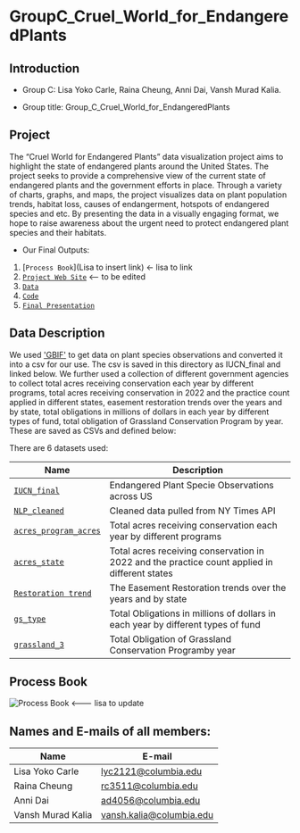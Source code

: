 # GroupC_Cruel_World_for_EndangeredPlants


## Introduction

- Group C: Lisa Yoko Carle, Raina Cheung, Anni Dai, Vansh Murad Kalia.

- Group title: Group_C_Cruel_World_for_EndangeredPlants


## Project

The “Cruel World for Endangered Plants” data visualization project aims to highlight the state of endangered plants around the United States. The project seeks to provide a comprehensive view of the current state of endangered plants and the government efforts in place. Through a variety of charts, graphs, and maps, the project visualizes data on plant population trends, habitat loss, causes of endangerment, hotspots of endangered species and etc. By presenting the data in a visually engaging format, we hope to raise awareness about the urgent need to protect endangered plant species and their habitats.


- Our Final Outputs:
1. [`Process Book`](Lisa to insert link) <- lisa to link
2. [`Project Web Site`](TBA) <-- to be edited
3. [`Data`](https://github.com/QMSS-G5063-2023/GroupC_Cruel_World_for_EndangeredPlants/tree/main/Final/cleaned_data) 
4. [`Code`](https://github.com/QMSS-G5063-2023/GroupC_Cruel_World_for_EndangeredPlants/blob/main/Final/Final_1.Rmd)
5. [`Final Presentation`](https://youtu.be/XBb9lB_NzEE)


## Data Description

We used ['GBIF'](https://www.gbif.org/occurrence/search) to get data on plant species observations and converted it into a csv for our use. The csv is saved in this directory as IUCN_final and linked below. We further used a collection of different government agencies to collect total acres receiving conservation each year by different programs, total acres receiving conservation in 2022 and the practice count applied in different states, easement restoration trends over the years and by state, total obligations in millions of dollars in each year by different types of fund, total obligation of Grassland Conservation Program by year. These are saved as CSVs and defined below:

There are 6 datasets used:

| Name                  | Description |
|-------------------------------|-------------|
| [`IUCN_final`](https://github.com/QMSS-G5063-2023/GroupC_Cruel_World_for_EndangeredPlants/blob/main/data/IUCN_final.csv.zip) | Endangered Plant Specie Observations across US |
| [`NLP_cleaned`](https://github.com/QMSS-G5063-2023/GroupC_Cruel_World_for_EndangeredPlants/blob/main/Final/cleaned_data/NLP_cleaned.csv) | Cleaned data pulled from NY Times API |
| [`acres_program_acres`](https://github.com/QMSS-G5063-2023/GroupC_Cruel_World_for_EndangeredPlants/blob/main/Final/cleaned_data/acres_program_acres.csv) | Total acres receiving conservation each year by different programs |
| [`acres_state`](https://github.com/QMSS-G5063-2023/GroupC_Cruel_World_for_EndangeredPlants/blob/main/Final/cleaned_data/acres_state.csv) | Total acres receiving conservation in 2022 and the practice count applied in different states |
| [`Restoration trend`](https://github.com/QMSS-G5063-2023/GroupC_Cruel_World_for_EndangeredPlants/blob/main/Final/cleaned_data/Restoration%20trend.csv) | The Easement Restoration trends over the years and by state |
| [`gs_type`](https://github.com/QMSS-G5063-2023/GroupC_Cruel_World_for_EndangeredPlants/blob/main/Final/cleaned_data/gs_type.csv) | Total Obligations in millions of dollars in each year by different types of fund |
| [`grassland_3`](https://github.com/QMSS-G5063-2023/GroupC_Cruel_World_for_EndangeredPlants/blob/main/Final/cleaned_data/grassland_3.csv) | Total Obligation of Grassland Conservation Programby year |





## Process Book
![Process Book](ProcessBook/ProcessBook_GroupA.png) <--- lisa to update

## Names and E-mails of all members: 

|  Name   | E-mail  |
|  ---   | ---  |
|  Lisa Yoko Carle | lyc2121@columbia.edu |
|  Raina Cheung   | rc3511@columbia.edu  |
|  Anni Dai  | ad4056@columbia.edu  |
|  Vansh Murad Kalia  | vansh.kalia@columbia.edu |

